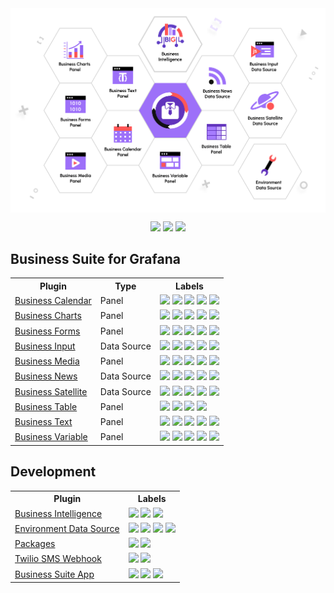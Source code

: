 <div align="center">
<a href='https://volkovlabs.io'><img style="display: block;" src="https://github.com/VolkovLabs/.github/blob/main/business.png"></a>

<p>
  <a href="https://blog.volkovlabs.io" target="_blank"><img src="https://img.shields.io/badge/-Blog-gray?style=for-the-badge&logo=WPExplorer"></a>
  <a href="https://docs.volkovlabs.io" target="_blank"><img src="https://img.shields.io/badge/-Documentation-9364F4?style=for-the-badge&logo=WPExplorer"></a>
  <a href="https://youtube.com/@volkovlabs" target="_blank"><img src="https://img.shields.io/badge/-Youtube-FF5656?style=for-the-badge&logo=youtube"></a>
</p>
</div>

## Business Suite for Grafana

<table style='width:100%'>
<tr>
<th>Plugin</th>
<th>Type</th>
<th>Labels</th>
</tr>
<tr>
<td><a href='https://github.com/volkovlabs/business-calendar'>Business Calendar</a></td>
<td>Panel</td>
<td>
  <img src='https://img.shields.io/github/v/release/volkovlabs/business-calendar.svg'>
  <img src='https://img.shields.io/github/stars/volkovlabs/business-calendar.svg?style=social&label=Star&maxAge=3600'>
  <img src='https://img.shields.io/github/issues/volkovlabs/business-calendar.svg'>
  <img src='https://img.shields.io/badge/dynamic/json?color=9cf&label=downloads&query=%24.downloads&url=https%3A%2F%2Fgrafana.com%2Fapi%2Fplugins%2Fmarcusolsson-calendar-panel'>
  <img src='https://codecov.io/gh/VolkovLabs/business-calendar/branch/main/graph/badge.svg'>
</td>
</tr>
<tr>
<td><a href='https://github.com/volkovlabs/business-charts'>Business Charts</a></td>
<td>Panel</td>
<td>
  <img src='https://img.shields.io/github/v/release/volkovlabs/business-charts.svg'></a>
  <img src='https://img.shields.io/github/stars/volkovlabs/business-charts.svg?style=social&label=Star&maxAge=3600'>
  <img src='https://img.shields.io/github/issues/volkovlabs/business-charts.svg'>
  <img src='https://img.shields.io/badge/dynamic/json?color=9cf&label=downloads&query=%24.downloads&url=https%3A%2F%2Fgrafana.com%2Fapi%2Fplugins%2Fvolkovlabs-echarts-panel'></a>
  <img src='https://codecov.io/gh/VolkovLabs/business-charts/branch/main/graph/badge.svg'>
</td>
</tr>
<tr>
<td><a href='https://github.com/volkovlabs/business-forms'>Business Forms</a></td>
<td>Panel</td>
<td>
  <img src='https://img.shields.io/github/v/release/volkovlabs/business-forms.svg'>
  <img src='https://img.shields.io/github/stars/volkovlabs/business-forms.svg?style=social&label=Star&maxAge=3600'>
  <img src='https://img.shields.io/github/issues/volkovlabs/business-forms.svg'>
  <img src='https://img.shields.io/badge/dynamic/json?color=9cf&label=downloads&query=%24.downloads&url=https%3A%2F%2Fgrafana.com%2Fapi%2Fplugins%2Fvolkovlabs-form-panel'>
  <img src='https://codecov.io/gh/VolkovLabs/business-forms/branch/main/graph/badge.svg'>
</tr>
<tr>
<td><a href='https://github.com/volkovlabs/business-input'>Business Input</a></td>
<td>Data Source</td>
<td>
  <img src='https://img.shields.io/github/v/release/volkovlabs/business-input.svg'>
  <img src='https://img.shields.io/github/stars/volkovlabs/business-input.svg?style=social&label=Star&maxAge=3600'>
  <img src='https://img.shields.io/github/issues/volkovlabs/business-input.svg'>
  <img src='https://img.shields.io/badge/dynamic/json?color=9cf&label=downloads&query=%24.downloads&url=https%3A%2F%2Fgrafana.com%2Fapi%2Fplugins%2Fmarcusolsson-static-datasource'>
  <img src='https://codecov.io/gh/VolkovLabs/business-input/branch/main/graph/badge.svg'>
</td>
</tr>
<tr>
<td><a href='https://github.com/volkovlabs/business-media'>Business Media</a></td>
<td>Panel</td>
<td>
  <img src='https://img.shields.io/github/v/release/volkovlabs/business-media.svg'></a>
  <img src='https://img.shields.io/github/stars/volkovlabs/business-media.svg?style=social&label=Star&maxAge=3600'>
  <img src='https://img.shields.io/github/issues/volkovlabs/business-media.svg'>
  <img src='https://img.shields.io/badge/dynamic/json?color=9cf&label=downloads&query=%24.downloads&url=https%3A%2F%2Fgrafana.com%2Fapi%2Fplugins%2Fvolkovlabs-image-panel'>
  <img src='https://codecov.io/gh/VolkovLabs/business-media/branch/main/graph/badge.svg'>
</tr>
<tr>
<td><a href='https://github.com/volkovlabs/business-news'>Business News</a></td>
<td>Data Source</td>
<td>
  <img src='https://img.shields.io/github/v/release/volkovlabs/business-news.svg'>
  <img src='https://img.shields.io/github/stars/volkovlabs/business-news.svg?style=social&label=Star&maxAge=3600'>
  <img src='https://img.shields.io/github/issues/volkovlabs/business-news.svg'>
  <img src='https://img.shields.io/badge/dynamic/json?color=9cf&label=downloads&query=%24.downloads&url=https%3A%2F%2Fgrafana.com%2Fapi%2Fplugins%2Fvolkovlabs-rss-datasource'>
  <img src='https://codecov.io/gh/VolkovLabs/business-news/branch/main/graph/badge.svg'>
</tr>
<tr>
<td><a href='https://github.com/volkovlabs/business-satellite'>Business Satellite</a></td>
<td>Data Source</td>
<td>
  <img src='https://img.shields.io/github/v/release/volkovlabs/business-satellite.svg'>
  <img src='https://img.shields.io/github/stars/volkovlabs/business-satellite.svg?style=social&label=Star&maxAge=3600'>
  <img src='https://img.shields.io/github/issues/volkovlabs/business-satellite.svg'>
  <img src='https://img.shields.io/badge/dynamic/json?color=9cf&label=downloads&query=%24.downloads&url=https%3A%2F%2Fgrafana.com%2Fapi%2Fplugins%2Fvolkovlabs-grapi-datasource'>
  <img src='https://codecov.io/gh/VolkovLabs/business-satellite/branch/main/graph/badge.svg'>
</tr>
<tr>
<td><a href='https://github.com/volkovlabs/business-table'>Business Table</a></td>
<td>Panel</td>
<td>
  <img src='https://img.shields.io/github/v/release/volkovlabs/business-table.svg'></a>
  <img src='https://img.shields.io/github/stars/volkovlabs/business-table.svg?style=social&label=Star&maxAge=3600'>
  <img src='https://img.shields.io/github/issues/volkovlabs/business-table.svg'>
  <img src='https://codecov.io/gh/VolkovLabs/business-table/branch/main/graph/badge.svg'>
</td>
</tr>
<tr>
<td><a href='https://github.com/volkovlabs/business-text'>Business Text</a></td>
<td>Panel</td>
<td>
  <img src='https://img.shields.io/github/v/release/volkovlabs/business-text.svg'></a>
  <img src='https://img.shields.io/github/stars/volkovlabs/business-text.svg?style=social&label=Star&maxAge=3600'>
  <img src='https://img.shields.io/github/issues/volkovlabs/business-text.svg'>
  <img src='https://img.shields.io/badge/dynamic/json?color=9cf&label=downloads&query=%24.downloads&url=https%3A%2F%2Fgrafana.com%2Fapi%2Fplugins%2Fmarcusolsson-dynamictext-panel'>
  <img src='https://codecov.io/gh/VolkovLabs/business-text/branch/main/graph/badge.svg'>
</td>
</tr>
<tr>
<td><a href='https://github.com/volkovlabs/business-variable'>Business Variable</a></td>
<td>Panel</td>
<td>
  <img src='https://img.shields.io/github/v/release/volkovlabs/business-variable.svg'>
  <img src='https://img.shields.io/github/stars/volkovlabs/business-variable.svg?style=social&label=Star&maxAge=3600'>
  <img src='https://img.shields.io/github/issues/volkovlabs/business-variable.svg'>
  <img src='https://img.shields.io/badge/dynamic/json?color=9cf&label=downloads&query=%24.downloads&url=https%3A%2F%2Fgrafana.com%2Fapi%2Fplugins%2Fvolkovlabs-variable-panel'>
  <img src='https://codecov.io/gh/VolkovLabs/business-variable/branch/main/graph/badge.svg'>
</td>
</tr>
</table>

## Development

<table style='width:100%'>
<tr>
<th>Plugin</th>
<th>Labels</th>
</tr>
<tr>
<td><a href='https://github.com/volkovlabs/business-intelligence'>Business Intelligence</a></td>
<td>
  <img src='https://img.shields.io/github/v/release/volkovlabs/business-intelligence.svg'>
  <img src='https://img.shields.io/github/stars/volkovlabs/business-intelligence.svg?style=social&label=Star&maxAge=3600'>
  <img src='https://img.shields.io/github/issues/volkovlabs/business-intelligence.svg'>
</tr>
<tr>
<td><a href='https://github.com/volkovlabs/volkovlabs-env-datasource'>Environment Data Source</a></td>
<td>
  <img src='https://img.shields.io/github/v/release/volkovlabs/volkovlabs-env-datasource.svg'>
  <img src='https://img.shields.io/github/stars/volkovlabs/volkovlabs-env-datasource.svg?style=social&label=Star&maxAge=3600'>
  <img src='https://img.shields.io/github/issues/volkovlabs/volkovlabs-env-datasource.svg'>
  <img src='https://codecov.io/gh/VolkovLabs/volkovlabs-env-datasource/branch/main/graph/badge.svg'>
</tr>
<tr>
<td><a href='https://github.com/volkovlabs/volkovlabs-packages'>Packages</a></td>
<td>
  <img src='https://img.shields.io/github/stars/volkovlabs/volkovlabs-packages.svg?style=social&label=Star&maxAge=3600'>
  <img src='https://img.shields.io/github/issues/volkovlabs/volkovlabs-packages.svg'>
</tr>
<tr>
<td><a href='https://github.com/volkovlabs/grafana-sms-webhook'>Twilio SMS Webhook</a></td>
<td>
  <img src='https://img.shields.io/github/v/release/volkovlabs/grafana-sms-webhook.svg'>
  <img src='https://img.shields.io/github/stars/volkovlabs/grafana-sms-webhook.svg?style=social&label=Star&maxAge=3600'>
</tr>
<tr>
<td><a href='https://github.com/volkovlabs/volkovlabs-app'>Business Suite App</a></td>
<td>
  <img src='https://img.shields.io/github/v/release/volkovlabs/volkovlabs-app.svg'>
  <img src='https://img.shields.io/github/stars/volkovlabs/volkovlabs-app.svg?style=social&label=Star&maxAge=3600'>
  <img src='https://codecov.io/gh/VolkovLabs/volkovlabs-app/branch/main/graph/badge.svg'>
</tr>
</table>
